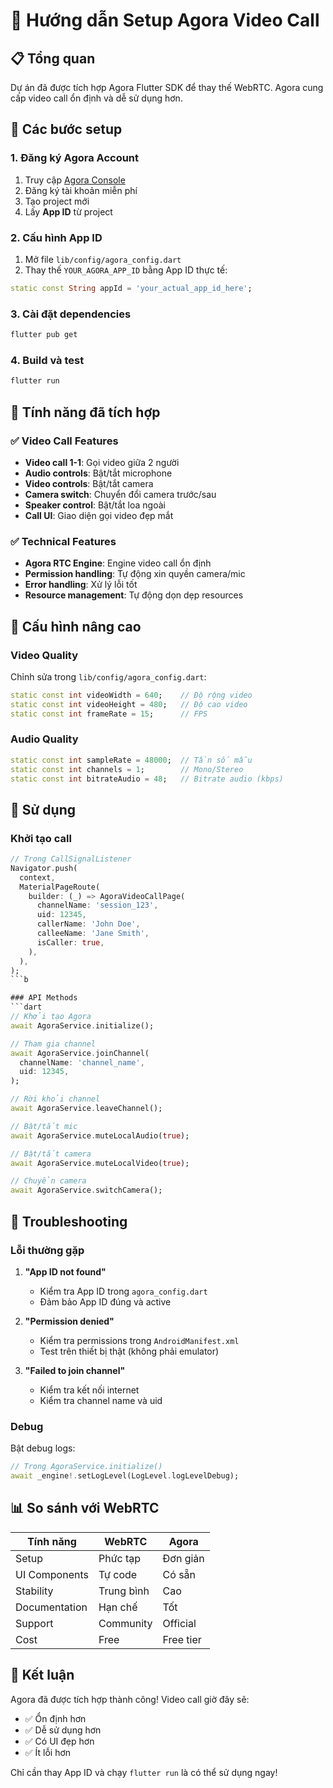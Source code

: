 # 🎥 Hướng dẫn Setup Agora Video Call

## 📋 Tổng quan
Dự án đã được tích hợp Agora Flutter SDK để thay thế WebRTC. Agora cung cấp video call ổn định và dễ sử dụng hơn.

## 🚀 Các bước setup

### 1. Đăng ký Agora Account
1. Truy cập [Agora Console](https://console.agora.io/)
2. Đăng ký tài khoản miễn phí
3. Tạo project mới
4. Lấy **App ID** từ project

### 2. Cấu hình App ID
1. Mở file `lib/config/agora_config.dart`
2. Thay thế `YOUR_AGORA_APP_ID` bằng App ID thực tế:

```dart
static const String appId = 'your_actual_app_id_here';
```

### 3. Cài đặt dependencies
```bash
flutter pub get
```

### 4. Build và test
```bash
flutter run
```

## 📱 Tính năng đã tích hợp

### ✅ Video Call Features
- **Video call 1-1**: Gọi video giữa 2 người
- **Audio controls**: Bật/tắt microphone
- **Video controls**: Bật/tắt camera
- **Camera switch**: Chuyển đổi camera trước/sau
- **Speaker control**: Bật/tắt loa ngoài
- **Call UI**: Giao diện gọi video đẹp mắt

### ✅ Technical Features
- **Agora RTC Engine**: Engine video call ổn định
- **Permission handling**: Tự động xin quyền camera/mic
- **Error handling**: Xử lý lỗi tốt
- **Resource management**: Tự động dọn dẹp resources

## 🔧 Cấu hình nâng cao

### Video Quality
Chỉnh sửa trong `lib/config/agora_config.dart`:
```dart
static const int videoWidth = 640;    // Độ rộng video
static const int videoHeight = 480;   // Độ cao video
static const int frameRate = 15;      // FPS
```

### Audio Quality
```dart
static const int sampleRate = 48000;  // Tần số mẫu
static const int channels = 1;        // Mono/Stereo
static const int bitrateAudio = 48;   // Bitrate audio (kbps)
```

## 🎯 Sử dụng

### Khởi tạo call
```dart
// Trong CallSignalListener
Navigator.push(
  context,
  MaterialPageRoute(
    builder: (_) => AgoraVideoCallPage(
      channelName: 'session_123',
      uid: 12345,
      callerName: 'John Doe',
      calleeName: 'Jane Smith',
      isCaller: true,
    ),
  ),
);
```b

### API Methods
```dart
// Khởi tạo Agora
await AgoraService.initialize();

// Tham gia channel
await AgoraService.joinChannel(
  channelName: 'channel_name',
  uid: 12345,
);

// Rời khỏi channel
await AgoraService.leaveChannel();

// Bật/tắt mic
await AgoraService.muteLocalAudio(true);

// Bật/tắt camera
await AgoraService.muteLocalVideo(true);

// Chuyển camera
await AgoraService.switchCamera();
```

## 🐛 Troubleshooting

### Lỗi thường gặp

1. **"App ID not found"**
   - Kiểm tra App ID trong `agora_config.dart`
   - Đảm bảo App ID đúng và active

2. **"Permission denied"**
   - Kiểm tra permissions trong `AndroidManifest.xml`
   - Test trên thiết bị thật (không phải emulator)

3. **"Failed to join channel"**
   - Kiểm tra kết nối internet
   - Kiểm tra channel name và uid

### Debug
Bật debug logs:
```dart
// Trong AgoraService.initialize()
await _engine!.setLogLevel(LogLevel.logLevelDebug);
```

## 📊 So sánh với WebRTC

| Tính năng | WebRTC | Agora |
|-----------|--------|-------|
| Setup | Phức tạp | Đơn giản |
| UI Components | Tự code | Có sẵn |
| Stability | Trung bình | Cao |
| Documentation | Hạn chế | Tốt |
| Support | Community | Official |
| Cost | Free | Free tier |

## 🎉 Kết luận

Agora đã được tích hợp thành công! Video call giờ đây sẽ:
- ✅ Ổn định hơn
- ✅ Dễ sử dụng hơn  
- ✅ Có UI đẹp hơn
- ✅ Ít lỗi hơn

Chỉ cần thay App ID và chạy `flutter run` là có thể sử dụng ngay!
